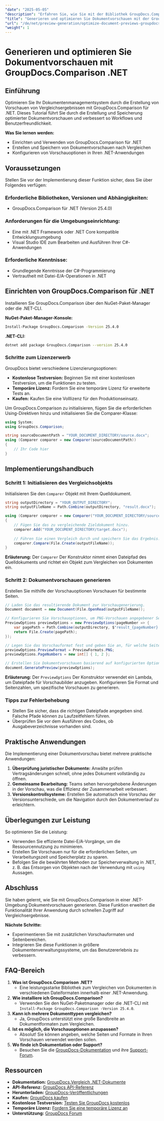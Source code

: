 ```yaml
---
"date": "2025-05-05"
"description": "Erfahren Sie, wie Sie mit der Bibliothek GroupDocs.Comparison für .NET optimierte Dokumentvorschauen erstellen. Optimieren Sie Arbeitsabläufe, verbessern Sie die Benutzerfreundlichkeit und verschaffen Sie sich auf einen Blick Einblicke."
"title": "Generieren und optimieren Sie Dokumentvorschauen mit der GroupDocs.Comparison .NET API"
"url": "/de/net/preview-generation/optimize-document-previews-groupdocs-comparison-dotnet/"
"weight": 1
---
```


# Generieren und optimieren Sie Dokumentvorschauen mit GroupDocs.Comparison .NET

## Einführung

Optimieren Sie Ihr Dokumentenmanagementsystem durch die Erstellung von Vorschauen von Vergleichsergebnissen mit GroupDocs.Comparison für .NET. Dieses Tutorial führt Sie durch die Erstellung und Speicherung optimierter Dokumentvorschauen und verbessert so Workflows und Benutzerfreundlichkeit.

**Was Sie lernen werden:**
- Einrichten und Verwenden von GroupDocs.Comparison für .NET
- Erstellen und Speichern von Dokumentvorschauen nach Vergleichen
- Konfigurieren von Vorschauoptionen in Ihren .NET-Anwendungen

## Voraussetzungen

Stellen Sie vor der Implementierung dieser Funktion sicher, dass Sie über Folgendes verfügen:

### Erforderliche Bibliotheken, Versionen und Abhängigkeiten:
- GroupDocs.Comparison für .NET (Version 25.4.0)

### Anforderungen für die Umgebungseinrichtung:
- Eine mit .NET Framework oder .NET Core kompatible Entwicklungsumgebung
- Visual Studio IDE zum Bearbeiten und Ausführen Ihrer C#-Anwendungen

### Erforderliche Kenntnisse:
- Grundlegende Kenntnisse der C#-Programmierung
- Vertrautheit mit Datei-E/A-Operationen in .NET

## Einrichten von GroupDocs.Comparison für .NET

Installieren Sie GroupDocs.Comparison über den NuGet-Paket-Manager oder die .NET-CLI.

**NuGet-Paket-Manager-Konsole:**

```bash
Install-Package GroupDocs.Comparison -Version 25.4.0
```

**.NET-CLI:**

```bash
dotnet add package GroupDocs.Comparison --version 25.4.0
```

### Schritte zum Lizenzerwerb

GroupDocs bietet verschiedene Lizenzierungsoptionen:
- **Kostenlose Testversion:** Beginnen Sie mit einer kostenlosen Testversion, um die Funktionen zu testen.
- **Temporäre Lizenz:** Fordern Sie eine temporäre Lizenz für erweiterte Tests an.
- **Kaufen:** Kaufen Sie eine Volllizenz für den Produktionseinsatz.

Um GroupDocs.Comparison zu initialisieren, fügen Sie die erforderlichen Using-Direktiven hinzu und initialisieren Sie die Comparer-Klasse:

```csharp
using System;
using GroupDocs.Comparison;

string sourceDocumentPath = "YOUR_DOCUMENT_DIRECTORY/source.docx";
using (Comparer comparer = new Comparer(sourceDocumentPath))
{
    // Ihr Code hier
}
```

## Implementierungshandbuch

### Schritt 1: Initialisieren des Vergleichsobjekts

Initialisieren Sie den `Comparer` Objekt mit Ihrem Quelldokument.

```csharp
string outputDirectory = "YOUR_OUTPUT_DIRECTORY";
string outputFileName = Path.Combine(outputDirectory, "result.docx");

using (Comparer comparer = new Comparer("YOUR_DOCUMENT_DIRECTORY/source.docx"))
{
    // Fügen Sie das zu vergleichende Zieldokument hinzu.
    comparer.Add("YOUR_DOCUMENT_DIRECTORY/target.docx");
    
    // Führen Sie einen Vergleich durch und speichern Sie das Ergebnis.
    comparer.Compare(File.Create(outputFileName));
}
```

**Erläuterung:**
Der `Comparer` Der Konstruktor nimmt einen Dateipfad des Quelldokuments und richtet ein Objekt zum Vergleichen von Dokumenten ein.

### Schritt 2: Dokumentvorschauen generieren

Erstellen Sie mithilfe der Vorschauoptionen Vorschauen für bestimmte Seiten.

```csharp
// Laden Sie das resultierende Dokument zur Vorschaugenerierung.
Document document = new Document(File.OpenRead(outputFileName));

// Konfigurieren Sie Vorschauoptionen, um PNG-Vorschauen angegebener Seiten zu generieren.
PreviewOptions previewOptions = new PreviewOptions(pageNumber => {
    var pagePath = Path.Combine(outputDirectory, $"result_{pageNumber}.png");
    return File.Create(pagePath);
});

// Legen Sie das Vorschauformat fest und geben Sie an, für welche Seiten eine Vorschau erstellt werden soll.
previewOptions.PreviewFormat = PreviewFormats.PNG;
previewOptions.PageNumbers = new int[] { 1, 2 };

// Erstellen Sie Dokumentvorschauen basierend auf konfigurierten Optionen.
document.GeneratePreview(previewOptions);
```

**Erläuterung:**
Der `PreviewOptions` Der Konstruktor verwendet ein Lambda, um Dateipfade für Vorschaubilder anzugeben. Konfigurieren Sie Format und Seitenzahlen, um spezifische Vorschauen zu generieren.

### Tipps zur Fehlerbehebung
- Stellen Sie sicher, dass die richtigen Dateipfade angegeben sind. Falsche Pfade können zu Laufzeitfehlern führen.
- Überprüfen Sie vor dem Ausführen des Codes, ob Ausgabeverzeichnisse vorhanden sind.

## Praktische Anwendungen

Die Implementierung einer Dokumentvorschau bietet mehrere praktische Anwendungen:
1. **Überprüfung juristischer Dokumente:** Anwälte prüfen Vertragsänderungen schnell, ohne jedes Dokument vollständig zu öffnen.
2. **Gemeinsame Bearbeitung:** Teams sehen hervorgehobene Änderungen in der Vorschau, was die Effizienz der Zusammenarbeit verbessert.
3. **Versionskontrollsysteme:** Erstellen Sie automatisch eine Vorschau der Versionsunterschiede, um die Navigation durch den Dokumentverlauf zu erleichtern.

## Überlegungen zur Leistung

So optimieren Sie die Leistung:
- Verwenden Sie effiziente Datei-E/A-Vorgänge, um die Ressourcennutzung zu minimieren.
- Erstellen Sie Vorschauen nur für die erforderlichen Seiten, um Verarbeitungszeit und Speicherplatz zu sparen.
- Befolgen Sie die bewährten Methoden zur Speicherverwaltung in .NET, z. B. das Entsorgen von Objekten nach der Verwendung mit `using` Aussagen.

## Abschluss

Sie haben gelernt, wie Sie mit GroupDocs.Comparison in einer .NET-Umgebung Dokumentvorschauen generieren. Diese Funktion erweitert die Funktionalität Ihrer Anwendung durch schnellen Zugriff auf Vergleichsergebnisse.

**Nächste Schritte:**
- Experimentieren Sie mit zusätzlichen Vorschauformaten und Seitenbereichen.
- Integrieren Sie diese Funktionen in größere Dokumentenverwaltungssysteme, um das Benutzererlebnis zu verbessern.

## FAQ-Bereich

1. **Was ist GroupDocs.Comparison .NET?**
   - Eine leistungsstarke Bibliothek zum Vergleichen von Dokumenten in verschiedenen Dateiformaten innerhalb einer .NET-Anwendung.
2. **Wie installiere ich GroupDocs.Comparison?**
   - Verwenden Sie den NuGet-Paketmanager oder die .NET-CLI mit `Install-Package GroupDocs.Comparison -Version 25.4.0`.
3. **Kann ich mehrere Dokumenttypen vergleichen?**
   - Ja, GroupDocs unterstützt eine große Bandbreite an Dokumentformaten zum Vergleichen.
4. **Ist es möglich, die Vorschauoptionen anzupassen?**
   - Absolut! Sie können angeben, welche Seiten und Formate in Ihren Vorschauen verwendet werden sollen.
5. **Wo finde ich Dokumentation oder Support?**
   - Besuchen Sie die [GroupDocs-Dokumentation](https://docs.groupdocs.com/comparison/net/) und ihre [Support-Forum](https://forum.groupdocs.com/c/comparison/).

## Ressourcen

- **Dokumentation:** [GroupDocs.Vergleich .NET-Dokumente](https://docs.groupdocs.com/comparison/net/)
- **API-Referenz:** [GroupDocs API-Referenz](https://reference.groupdocs.com/comparison/net/)
- **Herunterladen:** [GroupDocs-Veröffentlichungen](https://releases.groupdocs.com/comparison/net/)
- **Kaufen:** [GroupDocs kaufen](https://purchase.groupdocs.com/buy)
- **Kostenlose Testversion:** [Testen Sie GroupDocs kostenlos](https://releases.groupdocs.com/comparison/net/)
- **Temporäre Lizenz:** [Fordern Sie eine temporäre Lizenz an](https://purchase.groupdocs.com/temporary-license/)
- **Unterstützung:** [GroupDocs Forum](https://forum.groupdocs.com/c/comparison/)